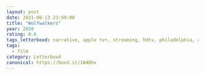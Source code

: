 ```yaml
---
layout: post 
date: 2021-06-13 23:59:00
title: "Wolfwalkers"
year: 2020
rating: 0.6
tags_letterboxd: narrative, apple tv+, streaming, hdtv, philadelphia, animation, film club
tags:
  - film
category: Letterboxd
canonical: https://boxd.it/1W48hx
---
```

